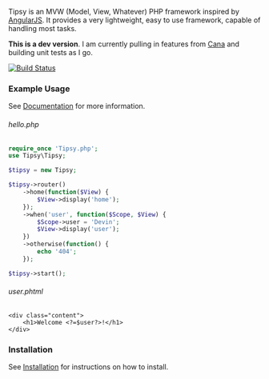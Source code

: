 Tipsy is an MVW (Model, View, Whatever) PHP framework inspired by [AngularJS](https://angularjs.org/). It provides a very lightweight, easy to use framework, capable of handling most tasks.



**This is a dev version**. I am currently pulling in features from [Cana](http://cana.la/) and building unit tests as I go.


[![Build Status](https://travis-ci.org/arzynik/Tipsy.svg?branch=master)](https://travis-ci.org/arzynik/Tipsy)




### Example Usage

See [Documentation](https://github.com/arzynik/Tipsy/wiki) for more information.

###### hello.php

```php
require_once 'Tipsy.php';
use Tipsy\Tipsy;

$tipsy = new Tipsy;

$tipsy->router()
	->home(function($View) {
		$View->display('home');
	});
	->when('user', function($Scope, $View) {
		$Scope->user = 'Devin';
		$View->display('user');
	})
	->otherwise(function() {
		echo '404';
	});

$tipsy->start();
```

###### user.phtml

```phtml
<div class="content">
	<h1>Welcome <?=$user?>!</h1>
</div>
```


### Installation

See [Installation](https://github.com/arzynik/Tipsy/wiki/Installation) for instructions on how to install.
